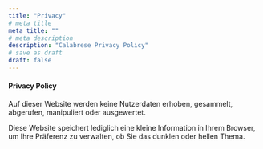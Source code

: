 ```yaml
---
title: "Privacy"
# meta title
meta_title: ""
# meta description
description: "Calabrese Privacy Policy"
# save as draft
draft: false
---
```


#### Privacy Policy

Auf dieser Website werden keine Nutzerdaten erhoben, gesammelt, abgerufen, manipuliert oder ausgewertet.

Diese Website speichert lediglich eine kleine Information in Ihrem Browser, um Ihre Präferenz zu verwalten, ob Sie das
dunklen oder hellen Thema.

